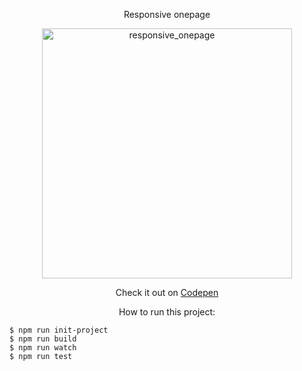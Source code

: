 <p align="center">Responsive onepage</p>

<p align="center">
  <a href="https://ibb.co/kQeANe"><img src="https://preview.ibb.co/dx7KFz/responsive_onepage.jpg" alt="responsive_onepage" border="0" width="400"></a>
</p>

<p align="center">
  Check it out on <a href="https://codepen.io/sophie_gosia/pen/rZBxYw
">Codepen</a>
</p>


<p align="center">How to run this project:

    $ npm run init-project 
    $ npm run build
    $ npm run watch
    $ npm run test 
</p>
